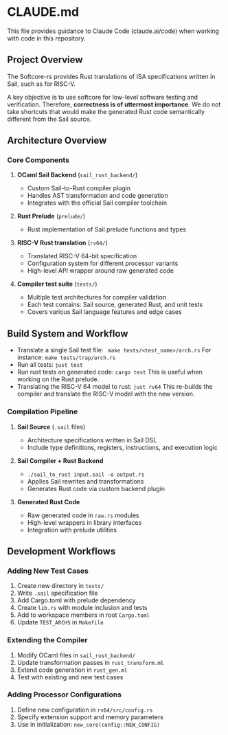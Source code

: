 # CLAUDE.md

This file provides guidance to Claude Code (claude.ai/code) when working with code in this repository.

## Project Overview

The Softcore-rs provides Rust translations of ISA specifications written in Sail, such as for RISC-V.

A key objective is to use softcore for low-level software testing and verification. Therefore, **correctness is of uttermost importance**. We do not take shortcuts that would make the generated Rust code semantically different from the Sail source.

## Architecture Overview

### Core Components

1. **OCaml Sail Backend** (`sail_rust_backend/`)
   - Custom Sail-to-Rust compiler plugin
   - Handles AST transformation and code generation
   - Integrates with the official Sail compiler toolchain

2. **Rust Prelude** (`prelude/`)
   -  Rust implementation of Sail prelude functions and types

3. **RISC-V Rust translation** (`rv64/`)
   - Translated RISC-V 64-bit specification
   - Configuration system for different processor variants
   - High-level API wrapper around raw generated code

4. **Compiler test suite** (`tests/`)
   - Multiple test architectures for compiler validation
   - Each test contains: Sail source, generated Rust, and unit tests
   - Covers various Sail language features and edge cases

## Build System and Workflow

- Translate a single Sail test file: ` make tests/<test_name>/arch.rs`
  For instance: `make tests/trap/arch.rs`
- Run all tests: `just test`
- Run rust tests on generated code: `cargo test`
  This is useful when working on the Rust prelude.
- Translating the RISC-V 64 model to rust: `just rv64`
  This re-builds the compiler and translate the RISC-V model with the new version.

### Compilation Pipeline

1. **Sail Source** (`.sail` files)
   - Architecture specifications written in Sail DSL
   - Include type definitions, registers, instructions, and execution logic

2. **Sail Compiler + Rust Backend**
   - `./sail_to_rust input.sail -o output.rs`
   - Applies Sail rewrites and transformations
   - Generates Rust code via custom backend plugin

3. **Generated Rust Code**
   - Raw generated code in `raw.rs` modules
   - High-level wrappers in library interfaces
   - Integration with prelude utilities

## Development Workflows

### Adding New Test Cases
1. Create new directory in `tests/`
2. Write `.sail` specification file
3. Add Cargo.toml with prelude dependency
4. Create `lib.rs` with module inclusion and tests
5. Add to workspace members in root `Cargo.toml`
6. Update `TEST_ARCHS` in `Makefile`

### Extending the Compiler
1. Modify OCaml files in `sail_rust_backend/`
2. Update transformation passes in `rust_transform.ml`
3. Extend code generation in `rust_gen.ml`
4. Test with existing and new test cases

### Adding Processor Configurations
1. Define new configuration in `rv64/src/config.rs`
2. Specify extension support and memory parameters
3. Use in initialization: `new_core(config::NEW_CONFIG)`

